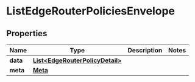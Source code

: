 

# ListEdgeRouterPoliciesEnvelope


## Properties

| Name | Type | Description | Notes |
|------------ | ------------- | ------------- | -------------|
|**data** | [**List&lt;EdgeRouterPolicyDetail&gt;**](EdgeRouterPolicyDetail.md) |  |  |
|**meta** | [**Meta**](Meta.md) |  |  |



